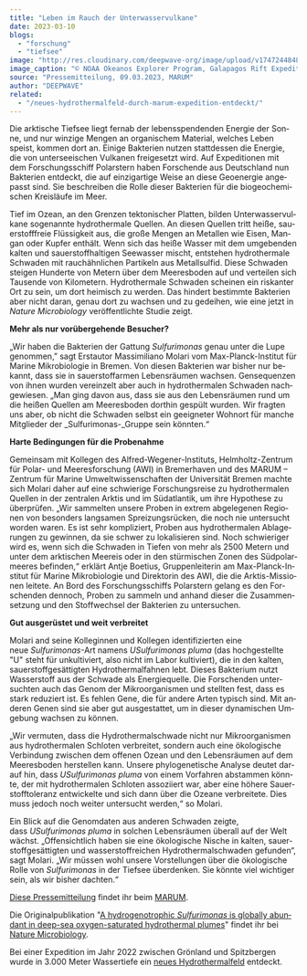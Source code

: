 ```yaml
---
title: "Le­ben im Rauch der Unterwasservulkane"
date: 2023-03-10
blogs: 
  - "forschung"
  - "tiefsee"
image: "http://res.cloudinary.com/deepwave-org/image/upload/v1747244848/deepwave.org/Inactive_hydrothermal_vents_Galapagos_Rift_Expl6488_9667229132.jpg"
image_caption: "© NOAA Okeanos Explorer Program, Galapagos Rift Expedition 2011 / Wikimedia Commons (CC BY 2.0)"
source: "Pressemitteilung, 09.03.2023, MARUM"
author: "DEEPWAVE"
related: 
  - "/neues-hydrothermalfeld-durch-marum-expedition-entdeckt/"
---
```


Die ark­ti­sche Tief­see liegt fern­ab der le­bens­spen­den­den En­er­gie der Son­ne, und nur win­zi­ge Men­gen an or­ga­ni­schem Ma­te­ri­al, wel­ches Le­ben speist, kom­men dort an. Ei­ni­ge Bak­te­ri­en nut­zen statt­des­sen die En­er­gie, die von un­ter­see­ischen Vul­ka­nen frei­ge­setzt wird. Auf Ex­pe­di­tio­nen mit dem For­schungs­schiff Po­lar­stern ha­ben For­schen­de aus Deutsch­land nun Bakterien ent­deckt, die auf ein­zig­ar­ti­ge Wei­se an die­se Geo­en­er­gie an­ge­passt sind. Sie be­schrei­ben die Rol­le die­ser Bak­te­ri­en für die bio­geo­che­mi­schen Kreis­läu­fe im Meer.

Tief im Oze­an, an den Gren­zen tek­to­ni­scher Plat­ten, bil­den Un­ter­was­ser­vul­ka­ne so­ge­nann­te hydro­ther­ma­le Quel­len. An die­sen Quel­len tritt hei­ße, sau­er­stoff­freie Flüs­sig­keit aus, die gro­ße Men­gen an Me­tal­len wie Ei­sen, Man­gan oder Kup­fer ent­hält. Wenn sich das hei­ße Was­ser mit dem um­ge­ben­den kal­ten und sau­er­stoff­hal­ti­gen See­was­ser mischt, ent­ste­hen hydro­ther­ma­le Schwa­den mit rauch­ähn­li­chen Par­ti­keln aus Me­tall­sul­fid. Die­se Schwa­den stei­gen Hun­der­te von Me­tern über dem Mee­res­bo­den auf und ver­tei­len sich Tau­sen­de von Ki­lo­me­tern. Hydro­ther­ma­le Schwa­den schei­nen ein ris­kan­ter Ort zu sein, um dort hei­misch zu wer­den. Das hin­dert be­stimm­te Bakterien aber nicht dar­an, ge­nau dort zu wach­sen und zu ge­dei­hen, wie eine jetzt in _Nature Microbiology_ ver­öf­fent­lich­te Stu­die zeigt.

**Mehr als nur vorübergehende Besucher?**

„Wir ha­ben die Bakterien der Gat­tung _Sulfurimonas_ ge­nau un­ter die Lupe ge­nom­men,” sagt Er­st­au­tor Mas­si­mi­lia­no Mo­la­ri vom Max-Planck-In­sti­tut für Ma­ri­ne Mi­kro­bio­lo­gie in Bre­men. Von die­sen Bakterien war bis­her nur be­kannt, dass sie in sau­er­stoff­ar­men Le­bens­räu­men wach­sen. Gen­se­quen­zen von ih­nen wur­den ver­ein­zelt aber auch in hydro­ther­ma­len Schwa­den nach­ge­wie­sen. „Man ging da­von aus, dass sie aus den Le­bens­räu­men rund um die hei­ßen Quel­len am Mee­res­bo­den dort­hin ge­spült wur­den. Wir frag­ten uns aber, ob nicht die Schwa­den selbst ein ge­eig­ne­ter Wohn­ort für man­che Mit­glie­der der _Sulfurimonas-_Grup­pe sein könn­ten.“

**Harte Bedingungen für die Probenahme**

Ge­mein­sam mit Kol­le­gen des Al­fred-We­ge­ner-In­sti­tuts, Helm­holtz-Zen­trum für Po­lar- und Mee­res­for­schung (AWI) in Bre­mer­ha­ven und des MARUM – Zen­trum für Ma­ri­ne Um­welt­wis­sen­schaf­ten der Uni­ver­si­tät Bre­men mach­te sich Mo­la­ri da­her auf eine schwie­ri­ge For­schungs­rei­se zu hydro­ther­ma­len Quel­len in der zen­tra­len Ark­tis und im Süd­at­lan­tik, um ihre Hy­po­the­se zu über­prü­fen. „Wir sam­mel­ten un­se­re Pro­ben in ex­trem ab­ge­le­ge­nen Re­gio­nen von be­son­ders lang­sa­men Sprei­zungs­rü­cken, die noch nie un­ter­sucht wor­den wa­ren. Es ist sehr kom­pli­ziert, Pro­ben aus hydro­ther­ma­len Ab­la­ge­run­gen zu ge­win­nen, da sie schwer zu lo­ka­li­sie­ren sind. Noch schwie­ri­ger wird es, wenn sich die Schwa­den in Tie­fen von mehr als 2500 Me­tern und un­ter dem ark­ti­schen Meer­eis oder in den stür­mi­schen Zo­nen des Süd­po­lar­mee­res be­fin­den,“ er­klärt Ant­je Boe­ti­us, Grup­pen­lei­te­rin am Max-Planck-In­sti­tut für Ma­ri­ne Mi­kro­bio­lo­gie und Di­rek­to­rin des AWI, die die Ark­tis-Mis­sio­nen lei­te­te. An Bord des For­schungs­schiffs Po­lar­stern ge­lang es den For­schen­den den­noch, Pro­ben zu sam­meln und an­hand die­ser die Zu­sam­men­set­zung und den Stoff­wech­sel der Bakterien zu un­ter­su­chen.

**Gut ausgerüstet und weit verbreitet**

Mo­la­ri and sei­ne Kol­le­gin­nen und Kol­le­gen iden­ti­fi­zier­ten eine neue _Sulfurimonas_\-Art na­mens _USulfurimonas pluma_ (das hoch­ge­stell­te "U" steht für un­kul­ti­viert, also nicht im La­bor kul­ti­viert), die in den kal­ten, sau­er­stoff­ge­sät­tig­ten Hydro­ther­mal­fah­nen lebt. Die­ses Bak­te­ri­um nutzt Was­ser­stoff aus der Schwa­de als En­er­gie­quel­le. Die For­schen­den un­ter­such­ten auch das Ge­nom der Mi­kro­or­ga­nis­men und stell­ten fest, dass es stark re­du­ziert ist. Es feh­len Gene, die für an­de­re Ar­ten ty­pisch sind. Mit an­de­ren Ge­nen sind sie aber gut aus­ge­stat­tet, um in die­ser dy­na­mi­schen Um­ge­bung wach­sen zu kön­nen.

„Wir ver­mu­ten, dass die Hydro­ther­mal­schwa­de nicht nur Mi­kro­or­ga­nis­men aus hydro­ther­ma­len Schlo­ten ver­brei­tet, son­dern auch eine öko­lo­gi­sche Ver­bin­dung zwi­schen dem of­fe­nen Oze­an und den Le­bens­räu­men auf dem Mee­res­bo­den her­stel­len kann. Un­se­re phy­lo­ge­ne­ti­sche Ana­ly­se deu­tet dar­auf hin, dass _USulfurimonas pluma_ von ei­nem Vor­fah­ren ab­stam­men könn­te, der mit hydro­ther­ma­len Schlo­ten as­so­zi­iert war, aber eine hö­he­re Sau­er­stoff­to­le­ranz ent­wi­ckel­te und sich dann über die Ozea­ne ver­brei­te­te. Dies muss je­doch noch wei­ter un­ter­sucht wer­den,“ so Mo­la­ri.

Ein Blick auf die Ge­nom­da­ten aus an­de­ren Schwa­den zeig­te, dass _USulfurimonas pluma_ in sol­chen Le­bens­räu­men über­all auf der Welt wächst. „Of­fen­sicht­lich ha­ben sie eine öko­lo­gi­sche Ni­sche in kal­ten, sau­er­stoff­ge­sät­tig­ten und was­ser­stoff­rei­chen Hydro­ther­mal­schwa­den ge­fun­den“, sagt Mo­la­ri. „Wir müs­sen wohl un­se­re Vor­stel­lun­gen über die öko­lo­gi­sche Rol­le von _Sulfurimonas_ in der Tief­see über­den­ken. Sie könn­te viel wich­ti­ger sein, als wir bis­her dach­ten.“

[Diese Pressemitteilung](https://www.marum.de/Entdecken/Unterwasservulkane.html) findet ihr beim [MARUM](https://www.marum.de/index.html).

Die Originalpublikation "[A hy­dro­ge­notro­phic _Sulfurimonas_ is glo­bal­ly ab­un­dant in deep-sea oxy­gen-sa­tu­ra­ted hydro­ther­mal plu­mes](https://www.nature.com/articles/s41564-023-01342-w)" findet ihr bei [Nature Microbiology](https://www.nature.com/nmicrobiol/).

Bei einer Expedition im Jahr 2022 zwischen Grönland und Spitzbergen wurde in 3.000 Meter Wassertiefe ein [neues Hydrothermalfeld](https://www.deepwave.org/neues-hydrothermalfeld-durch-marum-expedition-entdeckt/) entdeckt.
